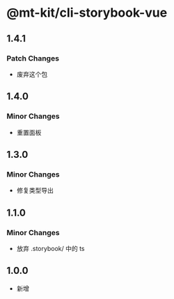 # @mt-kit/cli-storybook-vue

## 1.4.1

### Patch Changes

- 废弃这个包

## 1.4.0

### Minor Changes

- 重置面板

## 1.3.0

### Minor Changes

- 修复类型导出

## 1.1.0

### Minor Changes

- 放弃 .storybook/ 中的 ts

## 1.0.0

- 新增
